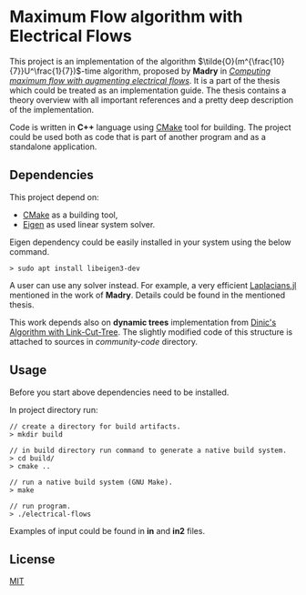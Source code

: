 # Maximum Flow algorithm with Electrical Flows

This project is an implementation of the algorithm $\tilde{O}(m^{\frac{10}{7}}U^\frac{1}{7})$-time algorithm, proposed by **Madry** in [*Computing maximum flow with augmenting electrical flows*](https://dblp.org/rec/journals/corr/Madry16). It is a part of the thesis which could be treated as an implementation guide. The thesis contains a theory overview with all important references and a pretty deep description of the implementation.

Code is written in **C++** language using [CMake](https://cmake.org/) tool for building. The project could be used both as code that is part of another program and as a standalone application.

## Dependencies

This project depend on:

* [CMake](https://cmake.org/) as a building tool,
* [Eigen](https://eigen.tuxfamily.org/index.php?title=Main_Page) as used linear system solver.

Eigen dependency could be easily installed in your system using the below command.
```console
> sudo apt install libeigen3-dev
```

A user can use any solver instead. For example, a very efficient [Laplacians.jl](https://github.com/danspielman/Laplacians.jl) mentioned in the work of **Madry**. Details could be found in the mentioned thesis.

This work depends also on **dynamic trees** implementation from [Dinic's Algorithm with Link-Cut-Tree](https://github.com/sergmiller/Dinic-s-Algorithm-with-Link-Cut-Tree). The slightly modified code of this structure is attached to sources in *community-code* directory.

## Usage

Before you start above dependencies need to be installed.

In project directory run:

```console
// create a directory for build artifacts.
> mkdir build

// in build directory run command to generate a native build system.
> cd build/
> cmake ..

// run a native build system (GNU Make).
> make

// run program.
> ./electrical-flows 
```

Examples of input could be found in **in** and **in2** files.

## License
[MIT](https://choosealicense.com/licenses/mit/)